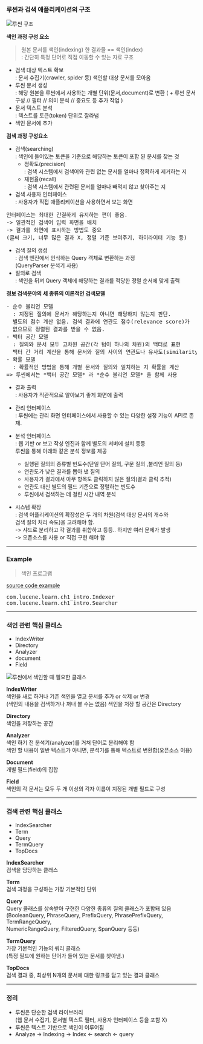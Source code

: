 ### 루씬과 검색 애플리케이션의 구조

![루씬 구조](./pics/[pic1.4]루씬구조.png)

**색인 과정 구성 요소**  

> 원본 문서를 색인(indexing) 한 결과물 == 색인(index)  
  : 간단히 특정 단어로 직접 이동할 수 있는 자료 구조  


- 검색 대상 텍스트 확보  
  : 문서 수집기(crawler, spider 등) 색인할 대상 문서를 모아옴
- 루씬 문서 생성  
  :  해당 원본을 루씬에서 사용하는 개별 단위(문서,document)로 변환
  ( + 루씬 문서 구성 // 필터 // 의미 분석 // 중요도 등 추가 작업 )
- 문서 텍스트 분석  
  : 텍스트를 토큰(token) 단위로 잘라냄
- 색인 문서에 추가  


**검색 과정 구성요소**  

- 검색(searching)  
  : 색인에 들어있는 토큰을 기준으로 해당하는 토큰이 포함 된 문서를 찾는 것
  - 정확도(precision)  
    : 검색 시스템에서 검색어와 관련 없는 문서를 얼마나 정확하게 제거하는 지
  - 재현율(recall)  
    : 검색 시스템에서 관련된 문서를 얼마나 빼먹지 않고 찾아주는 지  
- 검색 사용자 인터페이스  
  : 사용자가 직접 애플리케이션을 사용하면서 보는 화면  
<pre>
인터페이스는 최대한 간결하게 유지하는 편이 좋음.
-> 일관적인 검색어 입력 화면을 배치
-> 결과를 화면에 표시하는 방법도 중요
(글씨 크기, 너무 많은 결과 X, 정렬 기준 보여주기, 하이라이터 기능 등)
</pre>

- 검색 질의 생성  
  : 검색 엔진에서 인식하는 Query 객체로 변환하는 과정  
    (QueryParser 분석기 사용)
- 질의로 검색  
  : 색인을 뒤져 Query 객체에 해당하는 결과를 적당한 정렬 순서에 맞게 출력



**정보 검색분야의 세 종류의 이론적인 검색모델**  

<pre>
- 순수 불리언 모델  
  : 지정된 질의에 문서가 해당하는지 아니면 해당하지 않는지 판단.  
  별도의 점수 계산 없음. 검색 결과에 연관도 점수(relevance score)가  
  없으므로 정렬된 결과를 받을 수 없음.
- 백터 공간 모델  
  : 질의와 문서 모두 고차원 공간(각 텀이 하나의 차원)의 백터로 표현  
  백터 간 거리 계산을 통해 문서와 질의 사이의 연관도나 유사도(similarity)를 산출
- 확률 모델  
  : 확률적인 방법을 통해 개별 문서와 질의와 일치하는 지 확률을 계산  
=> 루씬에서는 *백터 공간 모델* 과 *순수 불리언 모델* 을 함께 사용
</pre>

- 결과 출력  
  : 사용자가 직관적으로 알아보기 좋게 화면에 출력

- 관리 인터페이스  
  : 루씬에는 관리 화면 인터페이스에서 사용할 수 있는 다양한 설정 기능이 API로 존재.

- 분석 인터페이스  
  : 웹 기반 or 보고 작성 엔진과 함께 별도의 서버에 설치 등등  
  루씬을 통해 아래와 같은 분석 정보를 제공  
  - 실행된 질의의 종류별 빈도수(단일 단어 질의, 구문 질의 ,불리언 질의 등)
  - 연관도가 낮은 결과를 뽑아 낸 질의
  - 사용자가 결과에서 아무 항목도 클릭하지 않은 질의(결과 클릭 추적)
  - 연관도 대신 별도의 필드 기준으로 정렬하는 빈도수
  - 루씬에서 검색하는 데 걸린 시간 내역 분석


- 시스템 확장  
  : 검색 어플리케이션의 확장성은 두 개의 차원(검색 대상 문서의 개수와  
    검색 질의 처리 속도)을 고려해야 함.  
    -> 샤드로 분리하고 각 결과를 취합하고 등등.. 하지만 여러 문제가 발생  
    -> 오픈소스를 사용 or 직접 구현 해야 함


---

### Example  

> 색인 프로그램  

[source code example](https://github.com/zacscoding/lucene-learning/tree/unit/lucene-learn/src/main/java/com/lucene/learn/ch1_intro)

<pre>
com.lucene.learn.ch1_intro.Indexer
com.lucene.learn.ch1_intro.Searcher
</pre>

---


### 색인 관련 핵심 클래스

- IndexWriter
- Directory
- Analyzer
- document
- Field

![루씬에서 색인할 때 필요한 클래스](./pics/[pic1.5]색인클래스.png)

**IndexWriter**  
색인을 새로 하거나 기존 색인을 열고 문서를 추가 or 삭제 or 변경  
(색인의 내용을 검색하거나 꺼내 볼 수는 없음) 색인을 저장 할 공간은 Directory

**Directory**  
색인을 저장하는 공간

**Analyzer**  
색인 하기 전 분석기(analyzer)를 거쳐 단어로 분리해야 함  
색인 할 내용이 일반 텍스트가 아니면, 분석기를 통해 텍스트로 변환함(오픈소스 이용)

**Document**  
개별 필드(field)의 집합

**Field**  
색인의 각 문서는 모두 두 개 이상의 각자 이름이 지정된 개별 필드로 구성

---

### 검색 관련 핵심 클래스
- IndexSearcher
- Term
- Query
- TermQuery
- TopDocs

**IndexSearcher**  
검색을 담당하는 클래스

**Term**  
검색 과정을 구성하는 가장 기본적인 단위

**Query**  
Query 클래스를 상속받아 구현한 다양한 종류의 질의 클래스가 포함돼 있음  
(BooleanQuery, PhraseQuery, PrefixQuery, PhrasePrefixQuery, TermRangeQuery,  
NumericRangeQuery, FilteredQuery, SpanQuery 등등)

**TermQuery**  
가장 기본적인 기능의 쿼리 클래스  
(특정 필드에 원하는 단어가 들어 있는 문서를 찾아냄.)

**TopDocs**  
검색 결과 중, 최상위 N개의 문서에 대한 링크를 담고 있는 결과 클래스

---

### 정리
- 루씬은 단순한 검색 라이브러리  
(웹 문서 수집기, 문서별 텍스트 필터, 사용자 인터페이스 등을 포함 X)
- 루씬은 텍스트 기반으로 색인이 이루어짐
- Analyze -> Indexing -> Index <- search <- query
